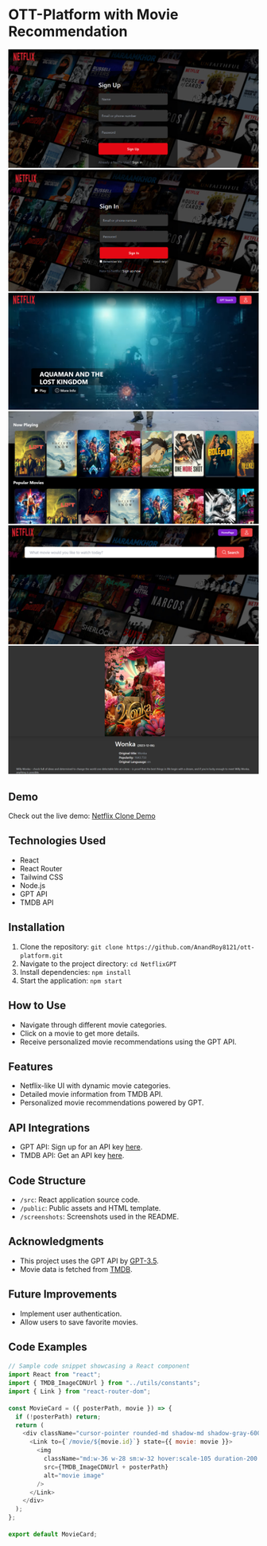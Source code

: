 # OTT-Platform with Movie Recommendation

![Project Screenshots](screenshots/signup.png)
![Project Screenshots](screenshots/login.png)
![Project Screenshots](screenshots/hero.png)
![Project Screenshots](screenshots/body.png)
![Project Screenshots](screenshots/gptSearch.png)
![Project Screenshots](screenshots/movie.png)

## Demo

Check out the live demo: [Netflix Clone Demo](https://ott-platform-d5cf6.web.app/)

## Technologies Used

- React
- React Router
- Tailwind CSS
- Node.js
- GPT API
- TMDB API

## Installation

1. Clone the repository: `git clone https://github.com/AnandRoy8121/ott-platform.git`
2. Navigate to the project directory: `cd NetflixGPT`
3. Install dependencies: `npm install`
4. Start the application: `npm start`

## How to Use

- Navigate through different movie categories.
- Click on a movie to get more details.
- Receive personalized movie recommendations using the GPT API.

## Features

- Netflix-like UI with dynamic movie categories.
- Detailed movie information from TMDB API.
- Personalized movie recommendations powered by GPT.

## API Integrations

- GPT API: Sign up for an API key [here](https://platform.openai.com/).
- TMDB API: Get an API key [here](https://www.themoviedb.org/documentation/api).

## Code Structure

- `/src`: React application source code.
- `/public`: Public assets and HTML template.
- `/screenshots`: Screenshots used in the README.

## Acknowledgments

- This project uses the GPT API by [GPT-3.5](https://platform.openai.com/).
- Movie data is fetched from [TMDB](https://www.themoviedb.org/).

## Future Improvements

- Implement user authentication.
- Allow users to save favorite movies.

## Code Examples

```javascript
// Sample code snippet showcasing a React component
import React from "react";
import { TMDB_ImageCDNUrl } from "../utils/constants";
import { Link } from "react-router-dom";

const MovieCard = ({ posterPath, movie }) => {
  if (!posterPath) return;
  return (
    <div className="cursor-pointer rounded-md shadow-md shadow-gray-600">
      <Link to={`/movie/${movie.id}`} state={{ movie: movie }}>
        <img
          className="md:w-36 w-28 sm:w-32 hover:scale-105 duration-200 object-cover rounded-md"
          src={TMDB_ImageCDNUrl + posterPath}
          alt="movie image"
        />
      </Link>
    </div>
  );
};

export default MovieCard;
```
